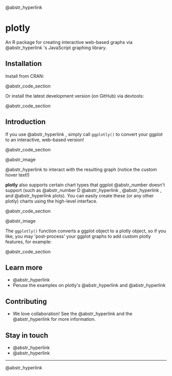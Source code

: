 @abstr_hyperlink 

# plotly

An R package for creating interactive web-based graphs via @abstr_hyperlink 's JavaScript graphing library. 

## Installation

Install from CRAN:

@abstr_code_section 

Or install the latest development version (on GitHub) via devtools:

@abstr_code_section 

## Introduction

If you use @abstr_hyperlink , simply call `ggplotly()` to convert your ggplot to an interactive, web-based version!

@abstr_code_section 

@abstr_image 

@abstr_hyperlink to interact with the resulting graph (notice the custom hover text!)

__plotly__ also supports certain chart types that ggplot @abstr_number doesn't support (such as @abstr_number D @abstr_hyperlink , @abstr_hyperlink , and @abstr_hyperlink plots). You can easily create these (or any other plotly) charts using the high-level interface. 

@abstr_code_section 

@abstr_image 

The `ggplotly()` function converts a ggplot object to a plotly object, so if you like, you may 'post-process' your ggplot graphs to add custom plotly features, for example:

@abstr_code_section 

## Learn more

  * @abstr_hyperlink 
  * Peruse the examples on plotly's @abstr_hyperlink and @abstr_hyperlink 



## Contributing

  * We love collaboration! See the @abstr_hyperlink and the @abstr_hyperlink for more information.



## Stay in touch

  * @abstr_hyperlink 
  * @abstr_hyperlink 



* * *

@abstr_hyperlink 
